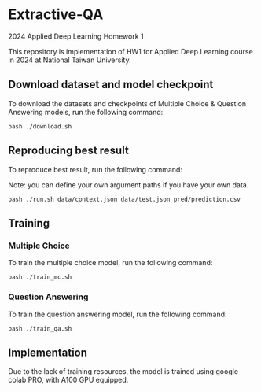 # Extractive-QA
2024 Applied Deep Learning Homework 1

This repository is implementation of HW1 for Applied Deep Learning course in 2024 at National Taiwan University.

## Download dataset and model checkpoint

To download the datasets and checkpoints of Multiple Choice & Question Answering models, run the following command:

```
bash ./download.sh
```

## Reproducing best result

To reproduce best result, run the following command:

Note: you can define your own argument paths if you have your own data.

```
bash ./run.sh data/context.json data/test.json pred/prediction.csv
```

## Training

### Multiple Choice

To train the multiple choice model, run the following command:

```
bash ./train_mc.sh
```

### Question Answering

To train the question answering model, run the following command:

```
bash ./train_qa.sh
```

## Implementation
Due to the lack of training resources, the model is trained using google colab PRO, with A100 GPU equipped.

